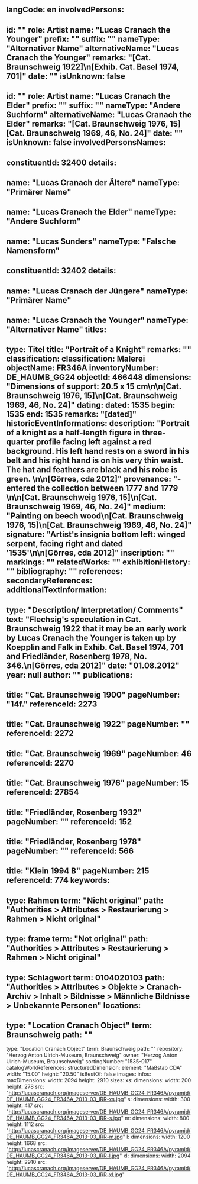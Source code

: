 langCode: en
involvedPersons: 
 - 
   id: ""
  role: Artist
  name: "Lucas Cranach the Younger"
  prefix: ""
  suffix: ""
  nameType: "Alternativer Name"
  alternativeName: "Lucas Cranach the Younger"
  remarks: "[Cat. Braunschweig 1922]\n[Exhib. Cat. Basel 1974, 701]"
  date: ""
  isUnknown: false
 - 
   id: ""
  role: Artist
  name: "Lucas Cranach the Elder"
  prefix: ""
  suffix: ""
  nameType: "Andere Suchform"
  alternativeName: "Lucas Cranach the Elder"
  remarks: "[Cat. Braunschweig 1976, 15] [Cat. Braunschweig 1969, 46, No. 24]"
  date: ""
  isUnknown: false
involvedPersonsNames: 
 - 
   constituentId: 32400
  details: 
   - 
   name: "Lucas Cranach der Ältere"
    nameType: "Primärer Name"
   - 
   name: "Lucas Cranach the Elder"
    nameType: "Andere Suchform"
   - 
   name: "Lucas Sunders"
    nameType: "Falsche Namensform"
 - 
   constituentId: 32402
  details: 
   - 
   name: "Lucas Cranach der Jüngere"
    nameType: "Primärer Name"
   - 
   name: "Lucas Cranach the Younger"
    nameType: "Alternativer Name"
titles: 
 - 
   type: Titel
  title: "Portrait of a Knight"
  remarks: ""
classification: 
 classification: Malerei
objectName: FR346A
inventoryNumber: DE_HAUMB_GG24
objectId: 466448
dimensions: "Dimensions of support: 20.5 x 15 cm\n\n[Cat. Braunschweig 1976, 15]\n[Cat. Braunschweig 1969, 46, No. 24]"
dating: 
 dated: 1535
 begin: 1535
 end: 1535
 remarks: "[dated]"
 historicEventInformations: 
description: "Portrait of a knight as a half-length figure in three-quarter profile facing left against a red background. His left hand rests on a sword in his belt and his right hand is on his very thin waist. The hat and feathers are black and his robe is green. \n\n[Görres, cda 2012]"
provenance: "- entered the collection between 1777 and 1779 \n\n[Cat. Braunschweig 1976, 15]\n[Cat. Braunschweig 1969, 46, No. 24]"
medium: "Painting on beech wood\n[Cat. Braunschweig 1976, 15]\n[Cat. Braunschweig 1969, 46, No. 24]"
signature: "Artist's insignia bottom left: winged serpent, facing right and dated '1535'\n\n[Görres, cda 2012]"
inscription: ""
markings: ""
relatedWorks: ""
exhibitionHistory: ""
bibliography: ""
references: 
secondaryReferences: 
additionalTextInformation: 
 - 
   type: "Description/ Interpretation/ Comments"
  text: "Flechsig's speculation in Cat. Braunschweig 1922 that it may be an early work by Lucas Cranach the Younger is taken up by Koepplin and Falk in Exhib. Cat. Basel 1974, 701 and Friedländer, Rosenberg 1978, No. 346.\n[Görres, cda 2012]"
  date: "01.08.2012"
  year: null
  author: ""
publications: 
 - 
   title: "Cat. Braunschweig 1900"
  pageNumber: "14f."
  referenceId: 2273
 - 
   title: "Cat. Braunschweig 1922"
  pageNumber: ""
  referenceId: 2272
 - 
   title: "Cat. Braunschweig 1969"
  pageNumber: 46
  referenceId: 2270
 - 
   title: "Cat. Braunschweig 1976"
  pageNumber: 15
  referenceId: 27854
 - 
   title: "Friedländer, Rosenberg 1932"
  pageNumber: ""
  referenceId: 152
 - 
   title: "Friedländer, Rosenberg 1978"
  pageNumber: ""
  referenceId: 566
 - 
   title: "Klein 1994 B"
  pageNumber: 215
  referenceId: 774
keywords: 
 - 
   type: Rahmen
  term: "Nicht original"
  path: "Authorities > Attributes > Restaurierung > Rahmen > Nicht original"
 - 
   type: frame
  term: "Not original"
  path: "Authorities > Attributes > Restaurierung > Rahmen > Nicht original"
 - 
   type: Schlagwort
  term: 0104020103
  path: "Authorities > Attributes > Objekte > Cranach-Archiv > Inhalt > Bildnisse > Männliche Bildnisse > Unbekannte Personen"
locations: 
 - 
   type: "Location Cranach Object"
  term: Braunschweig
  path: ""
 - 
   type: "Location Cranach Object"
  term: Braunschweig
  path: ""
repository: "Herzog Anton Ulrich-Museum, Braunschweig"
owner: "Herzog Anton Ulrich-Museum, Braunschweig"
sortingNumber: "1535-017"
catalogWorkReferences: 
structuredDimension: 
 element: "Maßstab CDA"
 width: "15.00"
 height: "20.50"
isBestOf: false
images: 
 infos: 
  maxDimensions: 
   width: 2094
   height: 2910
 sizes: 
  xs: 
   dimensions: 
    width: 200
    height: 278
   src: "http://lucascranach.org/imageserver/DE_HAUMB_GG24_FR346A/pyramid/DE_HAUMB_GG24_FR346A_2013-03_IRR-xs.jpg"
  s: 
   dimensions: 
    width: 300
    height: 417
   src: "http://lucascranach.org/imageserver/DE_HAUMB_GG24_FR346A/pyramid/DE_HAUMB_GG24_FR346A_2013-03_IRR-s.jpg"
  m: 
   dimensions: 
    width: 800
    height: 1112
   src: "http://lucascranach.org/imageserver/DE_HAUMB_GG24_FR346A/pyramid/DE_HAUMB_GG24_FR346A_2013-03_IRR-m.jpg"
  l: 
   dimensions: 
    width: 1200
    height: 1668
   src: "http://lucascranach.org/imageserver/DE_HAUMB_GG24_FR346A/pyramid/DE_HAUMB_GG24_FR346A_2013-03_IRR-l.jpg"
  xl: 
   dimensions: 
    width: 2094
    height: 2910
   src: "http://lucascranach.org/imageserver/DE_HAUMB_GG24_FR346A/pyramid/DE_HAUMB_GG24_FR346A_2013-03_IRR-xl.jpg"